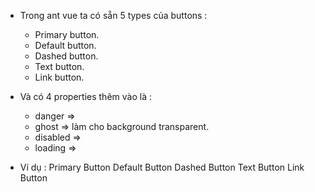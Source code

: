 - Trong ant vue ta có sẵn 5 types của buttons :
    + Primary button.
    + Default button.
    + Dashed button.
    + Text button.
    + Link button.
- Và có 4 properties thêm vào là :
    + danger    => 
    + ghost     => làm cho background transparent.
    + disabled  => 
    + loading   => 

- Ví dụ :
        <a-button type="primary">Primary Button</a-button>
        <a-button>Default Button</a-button>
        <a-button type="dashed">Dashed Button</a-button>
        <a-button type="text">Text Button</a-button>
        <a-button type="link">Link Button</a-button>
